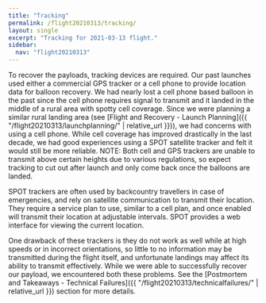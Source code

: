 ```yaml
---
title: "Tracking"
permalink: /flight20210313/tracking/
layout: single
excerpt: "Tracking for 2021-03-13 flight."
sidebar:
  nav: "flight20210313"
---
```


To recover the payloads, tracking devices are required. Our past launches used either a commercial GPS tracker or a cell phone to provide location data for balloon recovery. We had nearly lost a cell phone based balloon in the past since the cell phone requires signal to transmit and it landed in the middle of a rural area with spotty cell coverage. Since we were planning a similar rural landing area (see [Flight and Recovery - Launch Planning]({{ "/flight20210313/launchplanning/" | relative_url }})), we had concerns with using a cell phone. While cell coverage has improved drastically in the last decade, we had good experiences using a SPOT satellite tracker and felt it would still be more reliable. NOTE: Both cell and GPS trackers are unable to transmit above certain heights due to various regulations, so expect tracking to cut out after launch and only come back once the balloons are landed.

SPOT trackers are often used by backcountry travellers in case of emergencies, and rely on satellite communication to transmit their location. They require a service plan to use, similar to a cell plan, and once enabled will transmit their location at adjustable intervals. SPOT provides a web interface for viewing the current location.

One drawback of these trackers is they do not work as well while at high speeds or in incorrect orientations, so little to no information may be transmitted during the flight itself, and unfortunate landings may affect its ability to transmit effectively. While we were able to successfully recover our payload, we encountered both these problems. See the [Postmortem and Takeaways - Technical Failures]({{ "/flight20210313/technicalfailures/" | relative_url }}) section for more details.
